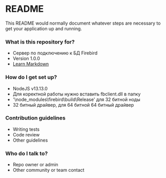 # README #

This README would normally document whatever steps are necessary to get your application up and running.

### What is this repository for? ###

* Сервер по подключению к БД Firebird
* Version 1.0.0
* [Learn Markdown](https://bitbucket.org/tutorials/markdowndemo)

### How do I get set up? ###

* NodeJS v13.13.0
* Для коректной работы нужно вставить fbclient.dll в папку
* '\node_modules\firebird\build\Release' для 32 битной ноды
* 32 битный драйвер, для 64 битной 64 битный драйвер

### Contribution guidelines ###

* Writing tests
* Code review
* Other guidelines

### Who do I talk to? ###

* Repo owner or admin
* Other community or team contact